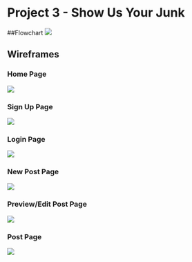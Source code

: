 # Project 3 - Show Us Your Junk

##Flowchart
![](/Users/kristinhoffer/Desktop/School/General_Assembly/WDI_Immersive/WDI/project03/project3/assets/Project03_Flowchart.png)

## Wireframes
### Home Page
![](/Users/kristinhoffer/Desktop/School/General_Assembly/WDI_Immersive/WDI/project03/project3/assets/Project03_WF01.png)

### Sign Up Page
![](/Users/kristinhoffer/Desktop/School/General_Assembly/WDI_Immersive/WDI/project03/project3/assets/Project03_WF02.png)

### Login Page
![](/Users/kristinhoffer/Desktop/School/General_Assembly/WDI_Immersive/WDI/project03/project3/assets/Project03_WF03.png)

### New Post Page
![](/Users/kristinhoffer/Desktop/School/General_Assembly/WDI_Immersive/WDI/project03/project3/assets/Project03_WF04.png)

### Preview/Edit Post Page
![](/Users/kristinhoffer/Desktop/School/General_Assembly/WDI_Immersive/WDI/project03/project3/assets/Project03_WF05.png)

### Post Page
![](/Users/kristinhoffer/Desktop/School/General_Assembly/WDI_Immersive/WDI/project03/project3/assets/Project03_WF06.png)